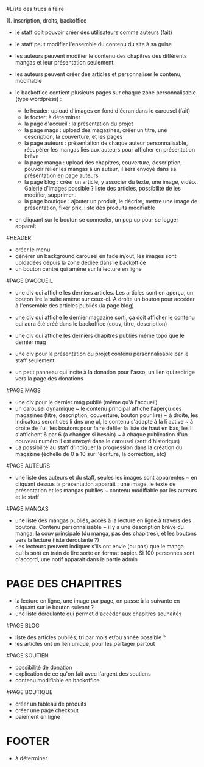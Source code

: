 #Liste des trucs à faire

1). inscription, droits, backoffice
- le staff doit pouvoir créer des utilisateurs comme auteurs (fait)
- le staff peut modifier l'ensemble du contenu du site à sa guise
- les auteurs peuvent modifier le contenu des chapitres des différents mangas et leur présentation seulement
- les auteurs peuvent créer des articles et personnaliser le contenu, modifiable
- le backoffice contient plusieurs pages sur chaque zone personnalisable (type wordpress) :
   - le header: upload d'images en fond d'écran dans le carousel (fait)
   - le footer: à déterminer
   - la page d'accueil : la présentation du projet
   - la page mags : upload des magazines, créer un titre, une description, la couverture, et les pages
   - la page auteurs : présentation de chaque auteur personnalisable, récupérer les mangas liés aux auteurs pour
                      afficher en présentation brève
   - la page manga : upload des chapitres, couverture, description, pouvoir relier les mangas à un auteur,
                    il sera envoyé dans sa présentation en page auteurs
   - la page blog : créer un article, y associer du texte, une image, vidéo.. Galerie d'images possible ?
                   liste des articles, possibilité de les modifier, supprimer..
   - la page boutique : ajouter un produit, le décrire, mettre une image de présentation, fixer prix, liste des produits modifiable


- en cliquant sur le bouton se connecter, un pop up pour se logger apparaît


#HEADER

- créer le menu
- générer un background carousel en fade in/out, les images sont uploadées depuis la zone dédiée dans le backoffice
- un bouton centré qui amène sur la lecture en ligne

#PAGE D'ACCUEIL

- une div qui affiche les derniers articles.
    Les articles sont en aperçu, un bouton lire la suite amène sur ceux-ci.
    A droite un bouton pour accéder à l'ensemble des articles publiés (la page blog)

- une div qui affiche le dernier magazine sorti, ça doit afficher le contenu qui aura été créé dans le backoffice (couv, titre, description)

- une div qui affiche les derniers chapitres publiés
    même topo que le dernier mag

- une div pour la présentation du projet
    contenu personnalisable par le staff seulement

- un petit panneau qui incite à la donation pour l'asso, un lien qui redirige vers la page des donations

#PAGE MAGS
- une div pour le dernier mag publié (même qu'à l'accueil)
- un carousel dynamique
    ~ le contenu principal affiche l'aperçu des magazines (titre, description, couverture, bouton pour lire)
    ~ à droite, les indicators seront des li dns une ul, le contenu s'adapte à la li active
    ~ à droite de l'ul, les boutons pour faire défiler la liste de haut en bas, les li s'affichent 6 par 6 (à changer si besoin)
    ~ à chaque publication d'un nouveau numéro il est envoyé dans le carousel (sert d'historique)
- La possibilité au staff d'indiquer la progression dans la création du magazine (échelle de 0 à 10 sur l'écriture, la correction, etc)

#PAGE AUTEURS

- une liste des auteurs et du staff, seules les images sont apparentes
    ~ en cliquant dessus la présentation apparaît : une image, le texte de présentation et les mangas publiés
    ~ contenu modifiable par les auteurs et le staff

#PAGE MANGAS

- une liste des mangas publiés, accès à la lecture en ligne à travers des boutons. Contenu personnalisable
    ~ il y a une description brève du manga, la couv principale (du manga, pas des chapitres), et les boutons vers la lecture (liste déroulante ?)
- Les lecteurs peuvent indiquer s'ils ont envie (ou pas) que le manga qu'ils sont en train de lire sorte en format papier. Si 100 personnes sont d'accord, 
une notif apparait dans la partie admin

# PAGE DES CHAPITRES
- la lecture en ligne, une image par page, on passe à la suivante en cliquant sur le bouton suivant ?
- une liste déroulante qui permet d'accéder aux chapitres souhaités

#PAGE BLOG
- liste des articles publiés, tri par mois et/ou année possible ?
- les articles ont un lien unique, pour les partager partout

#PAGE SOUTIEN
- possibilité de donation
- explication de ce qu'on fait avec l'argent des soutiens
- contenu modifiable en backoffice

#PAGE BOUTIQUE

- créer un tableau de produits
- créer une page checkout
- paiement en ligne

# FOOTER

- à déterminer
